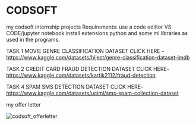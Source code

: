 # CODSOFT
my codsoft internship projects
Requirements:
use a code ediltor VS CODE/jupyter notebook
install extensions python and some ml libraries as used in the programs.

TASK 1
MOVIE GENRE CLASSIFICATION  DATASET CLICK HERE -https://www.kaggle.com/datasets/hijest/genre-classification-dataset-imdb


TASK 2
CREDIT CARD FRAUD DETECTION  DATASET CLICK HERE-https://www.kaggle.com/datasets/kartik2112/fraud-detection


TASK 4
SPAM SMS DETECTION DATASET CLICK HERE-https://www.kaggle.com/datasets/uciml/sms-spam-collection-dataset


my offer letter

![codsoft_offerletter](https://github.com/sushmavemula90/CODSOFT/assets/162330535/95bc814c-043e-4a9d-a41f-728626a8826a)
